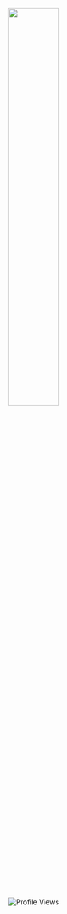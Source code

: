 
<p align=center>
  <a href="https://discord.com/users/1014373256205181018"><img src="https://lanyard-profile-readme.vercel.app/api/1014373256205181018" width=45%></a>
</p>

<p align="center"> <img src="https://komarev.com/ghpvc/?username=xxL7xx" alt="Profile Views" /> </p>  
